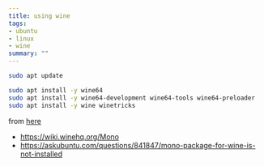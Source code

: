 ```yaml
---
title: using wine
tags:
- ubuntu
- linux
- wine
summary: ""
---
```


```bash
sudo apt update

sudo apt install -y wine64 
sudo apt install -y wine64-development wine64-tools wine64-preloader 
sudo apt install -y wine winetricks
```
from [here](https://phoenixnap.com/kb/how-to-install-wine-on-ubuntu)


* <https://wiki.winehq.org/Mono>
* <https://askubuntu.com/questions/841847/mono-package-for-wine-is-not-installed>